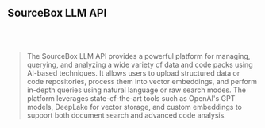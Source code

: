 ## SourceBox LLM API

<br/>
<br/>

> The SourceBox LLM API provides a powerful platform for managing, querying, and analyzing a wide variety of data and code packs using AI-based techniques. It allows users to upload structured data or code repositories, process them into vector embeddings, and perform in-depth queries using natural language or raw search modes. The platform leverages state-of-the-art tools such as OpenAI's GPT models, DeepLake for vector storage, and custom embeddings to support both document search and advanced code analysis.
